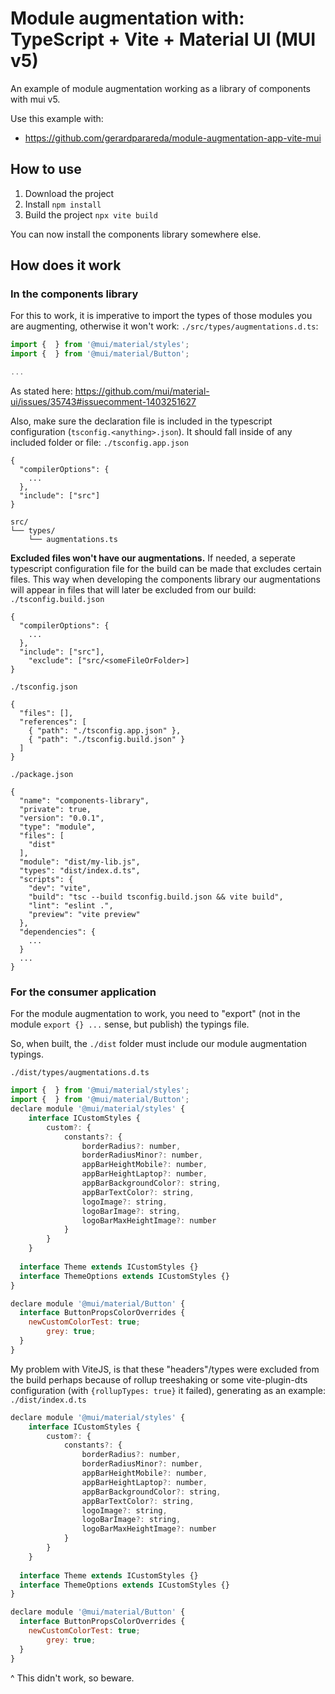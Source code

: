 # Module augmentation with: TypeScript + Vite + Material UI (MUI v5)

An example of module augmentation working as a library of components with mui v5. 

Use this example with:

- https://github.com/gerardparareda/module-augmentation-app-vite-mui

## How to use

1. Download the project
2. Install `npm install`
3. Build the project `npx vite build`

You can now install the components library somewhere else.

## How does it work
### In the components library
For this to work, it is imperative to import the types of those modules you are augmenting, otherwise it won't work:
`./src/types/augmentations.d.ts`:
```js
import {  } from '@mui/material/styles';
import {  } from '@mui/material/Button';

...
```

As stated here: https://github.com/mui/material-ui/issues/35743#issuecomment-1403251627

Also, make sure the declaration file is included in the typescript configuration (`tsconfig.<anything>.json`). It should fall inside of any included folder or file:
`./tsconfig.app.json`
```
{
  "compilerOptions": {
    ...
  },
  "include": ["src"]
}
```
```
src/
└── types/
    └── augmentations.ts
```

**Excluded files won't have our augmentations.** If needed, a seperate typescript configuration file for the build can be made that excludes certain files. This way when developing the components library our augmentations will appear in files that will later be excluded from our build:
`./tsconfig.build.json`
```
{
  "compilerOptions": {
    ...
  },
  "include": ["src"],
	"exclude": ["src/<someFileOrFolder>]
}
```
`./tsconfig.json`
```
{
  "files": [],
  "references": [
    { "path": "./tsconfig.app.json" },
    { "path": "./tsconfig.build.json" }
  ]
}
```
`./package.json`
```
{
  "name": "components-library",
  "private": true,
  "version": "0.0.1",
  "type": "module",
  "files": [
    "dist"
  ],
  "module": "dist/my-lib.js",
  "types": "dist/index.d.ts",
  "scripts": {
    "dev": "vite",
    "build": "tsc --build tsconfig.build.json && vite build",
    "lint": "eslint .",
    "preview": "vite preview"
  },
  "dependencies": {
    ...
  }
  ...
}

```

### For the consumer application
For the module augmentation to work, you need to "export" (not in the module `export {} ...` sense, but publish) the typings file.

So, when built, the `./dist` folder must include our module augmentation typings.

`./dist/types/augmentations.d.ts`
```js
import {  } from '@mui/material/styles';
import {  } from '@mui/material/Button';
declare module '@mui/material/styles' {
	interface ICustomStyles {
		custom?: {
			constants?: {
				borderRadius?: number,
				borderRadiusMinor?: number,
				appBarHeightMobile?: number,
				appBarHeightLaptop?: number,
				appBarBackgroundColor?: string,
				appBarTextColor?: string,
				logoImage?: string,
				logoBarImage?: string,
				logoBarMaxHeightImage?: number
			}
		}
	}
  
  interface Theme extends ICustomStyles {}
  interface ThemeOptions extends ICustomStyles {}
}

declare module '@mui/material/Button' {
  interface ButtonPropsColorOverrides {
    newCustomColorTest: true;
		grey: true;
  }
}
```



My problem with ViteJS, is that these "headers"/types were excluded from the build perhaps because of rollup treeshaking or some vite-plugin-dts configuration (with `{rollupTypes: true}` it failed), generating as an example:
`./dist/index.d.ts`
```js
declare module '@mui/material/styles' {
	interface ICustomStyles {
		custom?: {
			constants?: {
				borderRadius?: number,
				borderRadiusMinor?: number,
				appBarHeightMobile?: number,
				appBarHeightLaptop?: number,
				appBarBackgroundColor?: string,
				appBarTextColor?: string,
				logoImage?: string,
				logoBarImage?: string,
				logoBarMaxHeightImage?: number
			}
		}
	}
  
  interface Theme extends ICustomStyles {}
  interface ThemeOptions extends ICustomStyles {}
}

declare module '@mui/material/Button' {
  interface ButtonPropsColorOverrides {
    newCustomColorTest: true;
		grey: true;
  }
}
```
^ This didn't work, so beware.